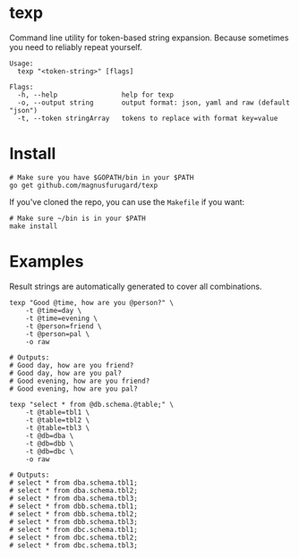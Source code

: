 # texp
Command line utility for token-based string expansion. Because sometimes you need to reliably repeat yourself.

```
Usage:
  texp "<token-string>" [flags]

Flags:
  -h, --help                help for texp
  -o, --output string       output format: json, yaml and raw (default "json")
  -t, --token stringArray   tokens to replace with format key=value
```

# Install
```
# Make sure you have $GOPATH/bin in your $PATH
go get github.com/magnusfurugard/texp
```

If you've cloned the repo, you can use the `Makefile` if you want:
```
# Make sure ~/bin is in your $PATH
make install
```

# Examples
Result strings are automatically generated to cover all combinations.
```
texp "Good @time, how are you @person?" \
    -t @time=day \
    -t @time=evening \
    -t @person=friend \
    -t @person=pal \
    -o raw

# Outputs:
# Good day, how are you friend?
# Good day, how are you pal?
# Good evening, how are you friend?
# Good evening, how are you pal?

texp "select * from @db.schema.@table;" \
    -t @table=tbl1 \
    -t @table=tbl2 \
    -t @table=tbl3 \
    -t @db=dba \
    -t @db=dbb \
    -t @db=dbc \
    -o raw

# Outputs:
# select * from dba.schema.tbl1;
# select * from dba.schema.tbl2;
# select * from dba.schema.tbl3;
# select * from dbb.schema.tbl1;
# select * from dbb.schema.tbl2;
# select * from dbb.schema.tbl3;
# select * from dbc.schema.tbl1;
# select * from dbc.schema.tbl2;
# select * from dbc.schema.tbl3;
```